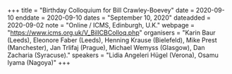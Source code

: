 +++
title = "Birthday Colloquium for Bill Crawley-Boevey"
date = 2020-09-10
enddate = 2020-09-10
dates = "September 10, 2020"
dateadded = 2020-09-02
note = "Online / ICMS, Edinburgh, U.K."
webpage = "https://www.icms.org.uk/V_BillCBColloq.php"
organisers = "Karin Baur (Leeds), 
Eleonore Faber (Leeds), 
Henning Krause (Bielefeld), 
Mike Prest (Manchester), 
Jan Trlifaj (Prague), 
Michael Wemyss (Glasgow), 
Dan Zacharia (Syracuse)."
speakers = "Lidia Angeleri Hügel (Verona), Osamu Iyama (Nagoya)"
+++
